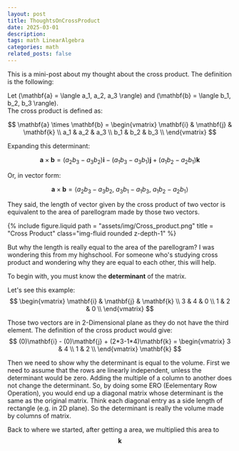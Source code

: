 ```yaml
---
layout: post
title: ThoughtsOnCrossProduct
date: 2025-03-01
description: 
tags: math LinearAlgebra
categories: math
related_posts: false
---
```


This is a mini-post about my thought about the cross product. The definition is the following:

Let \(\mathbf{a} = \langle a_1, a_2, a_3 \rangle\) and \(\mathbf{b} = \langle b_1, b_2, b_3 \rangle\).  
The cross product is defined as:

$$
\mathbf{a} \times \mathbf{b} = 
\begin{vmatrix}
\mathbf{i} & \mathbf{j} & \mathbf{k} \\
a_1 & a_2 & a_3 \\
b_1 & b_2 & b_3 \\
\end{vmatrix}
$$

Expanding this determinant:

$$
\mathbf{a} \times \mathbf{b} = 
(a_2 b_3 - a_3 b_2)\mathbf{i} - 
(a_1 b_3 - a_3 b_1)\mathbf{j} + 
(a_1 b_2 - a_2 b_1)\mathbf{k}
$$

Or, in vector form:

$$
\mathbf{a} \times \mathbf{b} = \langle a_2 b_3 - a_3 b_2,\ a_3 b_1 - a_1 b_3,\ a_1 b_2 - a_2 b_1 \rangle
$$

They said, the length of vector given by the cross product of two vector is equivalent to the area of parellogram made by those two vectors.

<div class = "row justify-content-sm-center">
    <div class = "col-sm">
        {% include figure.liquid path = "assets/img/Cross_product.png" title = "Cross Product" class="img-fluid rounded z-depth-1" %}
    </div>
</div>

But why the length is really equal to the area of the parellogram? I was wondering this from my highschool.
For someone who's studying cross product and wondering why they are equal to each other, this will help.

To begin with, you must know the **determinant** of the matrix.

Let's see this example:
$$
\begin{vmatrix}
\mathbf{i} & \mathbf{j} & \mathbf{k} \\
3 & 4 & 0 \\
1 & 2 & 0 \\
\end{vmatrix}
$$

Those two vectors are in 2-Dimensional plane as they do not have the third element.
The definition of the cross product would give:
$$
(0)\mathbf{i} - 
(0)\mathbf{j} + 
(2*3-1*4)\mathbf{k}
= \begin{vmatrix}
3 & 4 \\
1 & 2 \\
\end{vmatrix} \mathbf{k}
$$

Then we need to show why the determinant is equal to the volume.
First we need to assume that the rows are linearly independent, unless the determinant would be zero.
Adding the multiple of a column to another does not change the determinant. So, by doing some ERO (Eelementary Row Operation), you would end up a diagonal matrix whose determinant is the same as the original matrix. Think each diagonal entry as a side length of rectangle (e.g. in 2D plane). So the determinant is really the volume made by columns of matrix.

Back to where we started, after getting a area, we multiplied this area to $$\mathbf{k}$$